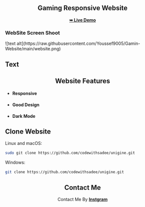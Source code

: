 
<div align="center">
  <h2 align="center">Gaming Responsive Website</h2>
  <a href="https://www.google.com"><strong>➥ Live Demo</strong></a>
</div>

<h3>WebSite Screen Shoot</h3>
![text alt](https://raw.githubusercontent.com/Youssef9005/Gamin-Website/main/website.png)

## Text

<div align="center">
    <h2>Website Features</h2>
</div>
  <ul>
    <li><h4>Responsive</h4></li>
    <li><h4>Good Design</h4></li>
    <li><h4>Dark Mode</h4></li>
  </ul>

## Clone Website

Linux and macOS:

```bash
sudo git clone https://github.com/codewithsadee/unigine.git
```

Windows:

```bash
git clone https://github.com/codewithsadee/unigine.git
```

<div align="center">
    <h2>Contact Me</h2>
    <span>Contact Me By </span><a href="https://instagram.com/youssef_65_sameh?utm_source=qr"><strong>Instgram</strong></a>
</div>
